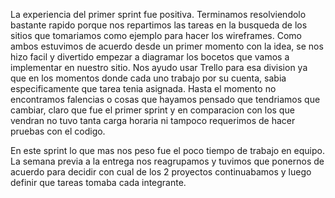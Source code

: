 La experiencia del primer sprint fue positiva. Terminamos resolviendolo bastante rapido porque nos repartimos las tareas en la busqueda de los sitios que tomariamos como ejemplo para hacer los wireframes. Como ambos estuvimos de acuerdo desde un primer momento con la idea, se nos hizo facil y divertido empezar a diagramar los bocetos que vamos a implementar en nuestro sitio. Nos ayudo usar Trello para esa division ya que en los momentos donde cada uno trabajo por su cuenta, sabia especificamente que tarea tenia asignada.
Hasta el momento no encontramos falencias o cosas que hayamos pensado que tendriamos que cambiar, claro que fue el primer sprint y en comparacion con los que vendran no tuvo tanta carga horaria ni tampoco requerimos de hacer pruebas con el codigo. 


En este sprint lo que mas nos peso fue el poco tiempo de trabajo en equipo. La semana previa a la entrega nos reagrupamos y tuvimos que ponernos de acuerdo para decidir con cual de los 2 proyectos continuabamos y luego definir que tareas tomaba cada integrante. 